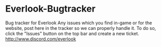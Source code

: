 # Everlook-Bugtracker
Bug tracker for Everlook
Any issues which you find in-game or for the website, post here in the tracker so we can properly handle it.
To do so, click the "Issues" button on the top bar and create a new ticket.
http://www.discord.com/everlook
